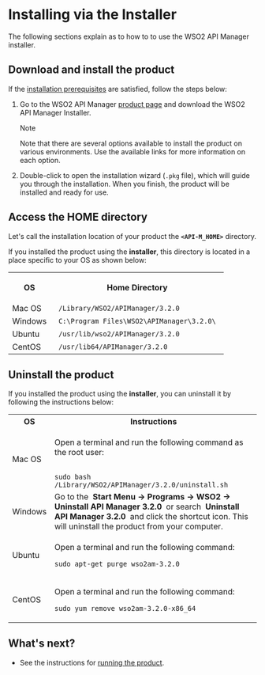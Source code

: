 # Installing via the Installer

The following sections explain as to how to to use the WSO2 API Manager installer.


## Download and install the product

If the [installation prerequisites]({{base_path}}/install-and-setup/installation-guide/installation-prerequisites) are satisfied, follow the steps below:

1.  Go to the WSO2 API Manager [product page](https://wso2.com/api-management/) and download the WSO2 API Manager Installer.

    <div class="admonition note">
     <p class="admonition-title">Note</p>
     <p>
     Note that there are several options available to install the product on various environments. Use the available links for more information on each option.</p>
     </div> 

2.  Double-click to open the installation wizard (`.pkg` file), which will guide you through the installation. When you finish, the product will be installed and ready for use. 

## Access the HOME directory

Let's call the installation location of your product the **`<API-M_HOME>`** directory.

If you installed the product using the **installer**, this directory is located in a place specific to your OS as shown below:

<html>
<table>
<tr>
<th>

<b>OS</b>
</th>
<th>

<b>Home Directory</b>
</th>
</tr>
<tr><td>
Mac OS </td><td> <code> /Library/WSO2/APIManager/3.2.0 </code> </tr>
<tr><td> Windows </td><td> <code> C:\Program Files\WSO2\APIManager\3.2.0\ </code> </tr>
<tr><td>Ubuntu </td><td> <code> /usr/lib/wso2/APIManager/3.2.0 </code> </tr>
<tr><td> CentOS </td><td> <code> /usr/lib64/APIManager/3.2.0 </code></tr>
</table>
</html>

## Uninstall the product

If you installed the product using the **installer**, you can uninstall it by following the instructions below:

<html>
<table>
<tr>
<th>
<b>
OS
</b>
</th>
<th>
Instructions
</th>
</tr>

<tr> <td>Mac OS </td><td>

Open a terminal and run the following command as the root user:

<code>
sudo bash /Library/WSO2/APIManager/3.2.0/uninstall.sh
</code>
</td>
</tr>
<tr>
<td> Windows </td><td> Go to the  <b>Start Menu -> Programs -> WSO2 -> Uninstall API Manager 3.2.0</b>  or search  <b>Uninstall API Manager 3.2.0</b>  and click the shortcut icon. This will uninstall the product from your computer. </td>
</tr>
<tr>
<td> Ubuntu </td><td>

Open a terminal and run the following command:


<code>sudo apt-get purge wso2am-3.2.0
</code>
</td>
 </tr>
 <tr>
<td> CentOS </td><td>

Open a terminal and run the following command:

<code>sudo yum remove wso2am-3.2.0-x86_64
</code>
</td>
 <tr>
 </table>
</html>

## What's next?

-   See the instructions for [running the product]({{base_path}}/install-and-setup/installation-guide/running-the-product/).

